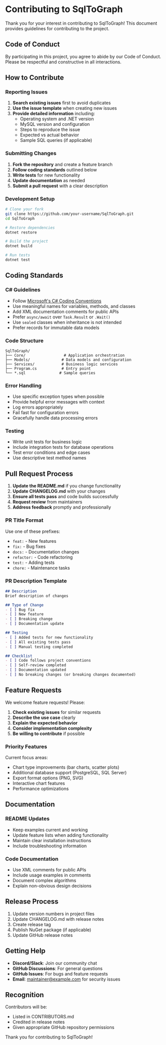 # Contributing to SqlToGraph

Thank you for your interest in contributing to SqlToGraph! This document provides guidelines for contributing to the project.

## Code of Conduct

By participating in this project, you agree to abide by our Code of Conduct. Please be respectful and constructive in all interactions.

## How to Contribute

### Reporting Issues

1. **Search existing issues** first to avoid duplicates
2. **Use the issue template** when creating new issues
3. **Provide detailed information** including:
   - Operating system and .NET version
   - MySQL version and configuration
   - Steps to reproduce the issue
   - Expected vs actual behavior
   - Sample SQL queries (if applicable)

### Submitting Changes

1. **Fork the repository** and create a feature branch
2. **Follow coding standards** outlined below
3. **Write tests** for new functionality
4. **Update documentation** as needed
5. **Submit a pull request** with a clear description

### Development Setup

```bash
# Clone your fork
git clone https://github.com/your-username/SqlToGraph.git
cd SqlToGraph

# Restore dependencies
dotnet restore

# Build the project
dotnet build

# Run tests
dotnet test
```

## Coding Standards

### C# Guidelines

- Follow [Microsoft's C# Coding Conventions](https://docs.microsoft.com/en-us/dotnet/csharp/fundamentals/coding-style/coding-conventions)
- Use meaningful names for variables, methods, and classes
- Add XML documentation comments for public APIs
- Prefer `async/await` over `Task.Result` or `.Wait()`
- Use `sealed` classes when inheritance is not intended
- Prefer records for immutable data models

### Code Structure

```
SqlToGraph/
├── Core/                 # Application orchestration
├── Models/              # Data models and configuration
├── Services/            # Business logic services
├── Program.cs           # Entry point
└── *.sql               # Sample queries
```

### Error Handling

- Use specific exception types when possible
- Provide helpful error messages with context
- Log errors appropriately
- Fail fast for configuration errors
- Gracefully handle data processing errors

### Testing

- Write unit tests for business logic
- Include integration tests for database operations
- Test error conditions and edge cases
- Use descriptive test method names

## Pull Request Process

1. **Update the README.md** if you change functionality
2. **Update CHANGELOG.md** with your changes
3. **Ensure all tests pass** and code builds successfully
4. **Request review** from maintainers
5. **Address feedback** promptly and professionally

### PR Title Format

Use one of these prefixes:
- `feat:` - New features
- `fix:` - Bug fixes
- `docs:` - Documentation changes
- `refactor:` - Code refactoring
- `test:` - Adding tests
- `chore:` - Maintenance tasks

### PR Description Template

```markdown
## Description
Brief description of changes

## Type of Change
- [ ] Bug fix
- [ ] New feature
- [ ] Breaking change
- [ ] Documentation update

## Testing
- [ ] Added tests for new functionality
- [ ] All existing tests pass
- [ ] Manual testing completed

## Checklist
- [ ] Code follows project conventions
- [ ] Self-review completed
- [ ] Documentation updated
- [ ] No breaking changes (or breaking changes documented)
```

## Feature Requests

We welcome feature requests! Please:

1. **Check existing issues** for similar requests
2. **Describe the use case** clearly
3. **Explain the expected behavior**
4. **Consider implementation complexity**
5. **Be willing to contribute** if possible

### Priority Features

Current focus areas:
- Chart type improvements (bar charts, scatter plots)
- Additional database support (PostgreSQL, SQL Server)
- Export format options (PNG, SVG)
- Interactive chart features
- Performance optimizations

## Documentation

### README Updates

- Keep examples current and working
- Update feature lists when adding functionality
- Maintain clear installation instructions
- Include troubleshooting information

### Code Documentation

- Use XML comments for public APIs
- Include usage examples in comments
- Document complex algorithms
- Explain non-obvious design decisions

## Release Process

1. Update version numbers in project files
2. Update CHANGELOG.md with release notes
3. Create release tag
4. Publish NuGet package (if applicable)
5. Update GitHub release notes

## Getting Help

- **Discord/Slack**: Join our community chat
- **GitHub Discussions**: For general questions
- **GitHub Issues**: For bugs and feature requests
- **Email**: maintainer@example.com for security issues

## Recognition

Contributors will be:
- Listed in CONTRIBUTORS.md
- Credited in release notes
- Given appropriate GitHub repository permissions

Thank you for contributing to SqlToGraph!
